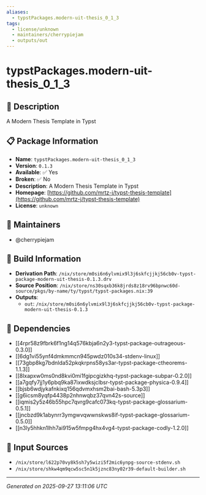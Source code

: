 ```yaml
---
aliases:
  - typstPackages.modern-uit-thesis_0_1_3
tags:
  - license/unknown
  - maintainers/cherrypiejam
  - outputs/out
---
```


# typstPackages.modern-uit-thesis_0_1_3

## 📝 Description

A Modern Thesis Template in Typst

## 📋 Package Information

- **Name**: `typstPackages.modern-uit-thesis_0_1_3`
- **Version**: `0.1.3`
- **Available**: ✅ Yes
- **Broken**: ✅ No
- **Description**: A Modern Thesis Template in Typst
- **Homepage**: [https://github.com/mrtz-j/typst-thesis-template](https://github.com/mrtz-j/typst-thesis-template)
- **License**: `unknown`
## 👥 Maintainers

- @cherrypiejam


## 🔧 Build Information

- **Derivation Path**: `/nix/store/m0si6n6ylvmix9l3j6skfcjjkj56cb0v-typst-package-modern-uit-thesis-0.1.3.drv`
- **Source Position**: `/nix/store/ns30sqxb36k8jrds8z18rv96bpnwc60d-source/pkgs/by-name/ty/typst/typst-packages.nix:39`
- **Outputs**:
  - `out`:  `/nix/store/m0si6n6ylvmix9l3j6skfcjjkj56cb0v-typst-package-modern-uit-thesis-0.1.3`

## 🔗 Dependencies

- [[4rpr58z9fbrk6f1ng14q576kbja6n2y3-typst-package-outrageous-0.3.0]]
- [[6dg1vi55ynf4dmkmmcn945pwdz010s34-stdenv-linux]]
- [[73gbp8kg7bdnlda52pkqkrpns58ys3ar-typst-package-ctheorems-1.1.3]]
- [[8lxapxw0ms0nd8kvi0mi1fgipcgizkhq-typst-package-subpar-0.2.0]]
- [[a7gqfy7jj1y6pbq9ka87ixwdksjclbsr-typst-package-physica-0.9.4]]
- [[bjsb6wdjykafnkixq156qdvmxhsm2bai-bash-5.3p3]]
- [[g6icsm8yqfp4438p2nhnwqbz37qvn42s-source]]
- [[iqmis2y5z46b55hpc7qvrg9cafc073kq-typst-package-glossarium-0.5.1]]
- [[jncbzd9k1abynrr3ymgwvqwwnskws8if-typst-package-glossarium-0.5.0]]
- [[n3ly5hhkn1lhh7ai915w5fmpg4hx4vg4-typst-package-codly-1.2.0]]

## 📁 Input Sources

- `/nix/store/l622p70vy8k5sh7y5wizi5f2mic6ynpg-source-stdenv.sh`
- `/nix/store/shkw4qm9qcw5sc5n1k5jznc83ny02r39-default-builder.sh`

---
*Generated on 2025-09-27 13:11:06 UTC*
